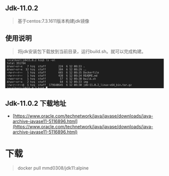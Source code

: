 ## Jdk-11.0.2
>基于centos:7.3.1611版本构建jdk镜像
## 使用说明
> 将jdk安装包下载放到当前目录，运行build.sh。就可以完成构建。

![img/jdk.png](img/jdk.png)
## Jdk-11.0.2 下载地址
- [https://www.oracle.com/technetwork/java/javase/downloads/java-archive-javase11-5116896.html](https://www.oracle.com/technetwork/java/javase/downloads/java-archive-javase11-5116896.html)

# 下载
> docker pull mmd0308/jdk11:alpine
